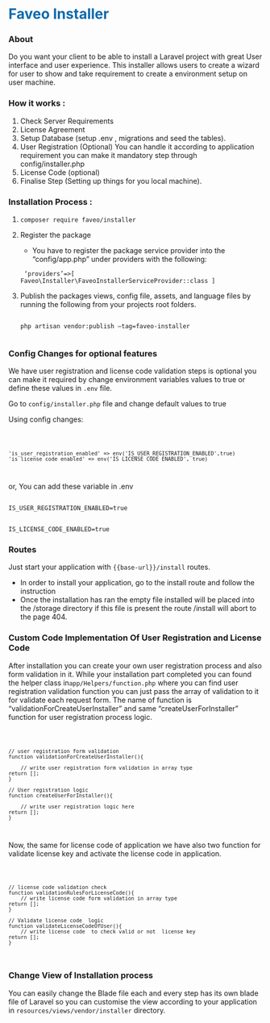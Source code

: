 <h1 style="color: #0d6aad">Faveo Installer</h1>

<h3>About</h3>

<p>Do you want your client to be able to install a Laravel project with great User interface and user experience.
This installer allows users to create a wizard for user to show and take requirement to create a environment setup on user machine.
</p>

<h3>How it works :</h3>

1. Check Server Requirements
2. License Agreement
3. Setup Database (setup .env , migrations and seed the tables).
4. User Registration (Optional) You can handle it according to application requirement you can make it mandatory step
   through config/installer.php
5. License Code (optional)
6. Finalise Step (Setting up things for you local machine).

<h3>Installation Process :</h3>

1. <code>composer require faveo/installer</code>

2. Register the package
    - You have to register the package service provider into the “config/app.php” under providers with the following:

     <code> ‘providers’=>[
      Faveo\Installer\FaveoInstallerServiceProvider::class
      ]
   </code>

3. Publish the packages views, config file, assets, and language files by running the following from your projects root
   folders.

    <code>
   php artisan vendor:publish —tag=faveo-installer
    </code>

<h3>Config Changes for optional features</h3>
<p>We have user registration and license code validation steps is optional you can 
make it required by change environment variables values to true or define these values in <code>.env</code> file.
</p>

<p>Go to <code>config/installer.php</code> file and change default values to true</p>

Using config changes:

<code> 

    'is_user_registration_enabled' => env('IS_USER_REGISTRATION_ENABLED',true)
    'is_license_code_enabled' => env('IS_LICENSE_CODE_ENABLED', true)
</code>

or, You can add these variable in .env

<code>
IS_USER_REGISTRATION_ENABLED=true

IS_LICENSE_CODE_ENABLED=true
</code>

<h3>Routes</h3>

Just start your application with <code>{{base-url}}/install</code> routes.

- In order to install your application, go to the install route and follow the instruction
- Once the installation has ran the empty file installed will be placed into the /storage directory if this file is
  present the route /install will abort to the page 404.
  
<h3>Custom Code Implementation Of User Registration and License Code</h3>

<p>After installation you can create your own user registration process and also form validation in it. While your
installation part completed you can found the helper class in<code>app/Helpers/function.php</code>  where you can find user
registration validation function you can just pass the array of validation to it for validate each request form. The
name of function is “validationForCreateUserInstaller” and same “createUserForInstaller” function for user registration
process logic.</p>
<code>

	// user registration form validation 
	function validationForCreateUserInstaller(){

		// write user registration form validation in array type 
	return [];
	}

	// User registration logic
	function createUserForInstaller(){

		// write user registration logic here  
	return [];
	}

</code>

<p>Now, the same for license code of application we have also two function for validate license key and activate the
license code in application.</p>
<code>

    // license code validation check
    function validationRulesForLicenseCode(){
		// write license code form validation in array type 
	return [];
	}

	// Validate license code  logic 
	function validateLicenseCodeOfUser(){
		// write license code  to check valid or not  license key
	return [];
	}

</code>


<h3>Change View of Installation process</h3>

<p>You can easily change the Blade file each and every step has its own blade file of Laravel so you can customise the view
according to your application in <code>resources/views/vendor/installer</code> directory.
</p>



